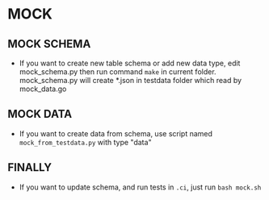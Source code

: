 # MOCK

## MOCK SCHEMA

* If you want to create new table schema or add new data type, edit mock_schema.py then run command `make` in current folder. mock_schema.py will create *.json in testdata folder which read by mock_data.go

## MOCK DATA

* If you want to create data from schema, use script named `mock_from_testdata.py` with type "data"

## FINALLY

* If you want to update schema, and run tests in `.ci`, just run `bash mock.sh`